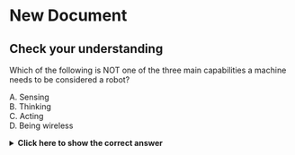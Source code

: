 # New Document

## Check your understanding

Which of the following is NOT one of the three main capabilities a machine needs to be considered a robot?

A. Sensing  
B. Thinking  
C. Acting  
D. Being wireless

<details>
<summary><strong>Click here to show the correct answer</strong></summary>

**Correct Answer: D. Being wireless.**  
Robots are defined by their ability to sense (input), think (process), and act (output).  
Being wireless is optional, not essential to the definition.

</details>

